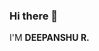 ### Hi there 👋
I'M **DEEPANSHU R.**
<!--
**AFERMIUM/AFERMIUM** is a ✨ _special_ ✨ repository because its `README.md` (this file) appears on your GitHub profile.

Here are some ideas to get you started:
